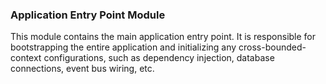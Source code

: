 ### Application Entry Point Module
This module contains the main application entry point. It is responsible for bootstrapping 
the entire application and initializing any cross-bounded-context configurations, such 
as dependency injection, database connections, event bus wiring, etc.
